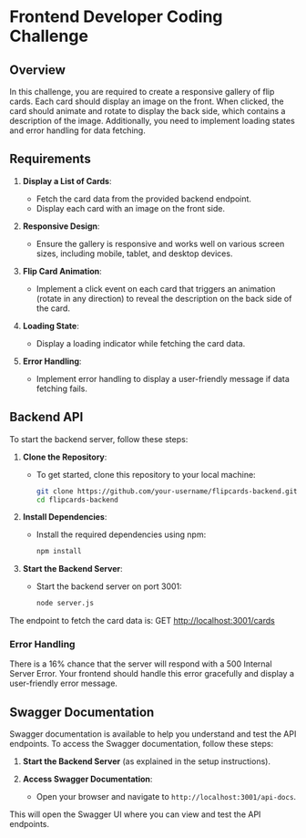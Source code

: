# Frontend Developer Coding Challenge

## Overview

In this challenge, you are required to create a responsive gallery of flip cards. Each card should display an image on the front. When clicked, the card should animate and rotate to display the back side, which contains a description of the image. Additionally, you need to implement loading states and error handling for data fetching.

## Requirements

1. **Display a List of Cards**:
   - Fetch the card data from the provided backend endpoint.
   - Display each card with an image on the front side.

2. **Responsive Design**:
   - Ensure the gallery is responsive and works well on various screen sizes, including mobile, tablet, and desktop devices.

3. **Flip Card Animation**:
   - Implement a click event on each card that triggers an animation (rotate in any direction) to reveal the description on the back side of the card.

4. **Loading State**:
   - Display a loading indicator while fetching the card data.

5. **Error Handling**:
   - Implement error handling to display a user-friendly message if data fetching fails.

## Backend API

To start the backend server, follow these steps:

1. **Clone the Repository**:
   - To get started, clone this repository to your local machine:

     ```bash
     git clone https://github.com/your-username/flipcards-backend.git
     cd flipcards-backend
     ```

2. **Install Dependencies**:
   - Install the required dependencies using npm:

     ```bash
     npm install
     ```

3. **Start the Backend Server**:
   - Start the backend server on port 3001:

     ```bash
     node server.js

The endpoint to fetch the card data is: GET <http://localhost:3001/cards>

### Error Handling

There is a 16% chance that the server will respond with a 500 Internal Server Error. Your frontend should handle this error gracefully and display a user-friendly error message.

## Swagger Documentation

Swagger documentation is available to help you understand and test the API endpoints. To access the Swagger documentation, follow these steps:

1. **Start the Backend Server** (as explained in the setup instructions).

2. **Access Swagger Documentation**:
   - Open your browser and navigate to `http://localhost:3001/api-docs`.

This will open the Swagger UI where you can view and test the API endpoints.
